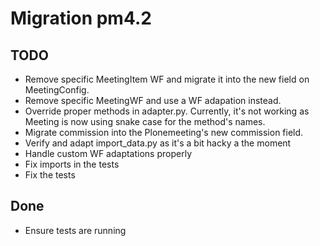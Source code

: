 # Migration pm4.2

## TODO 

- Remove specific MeetingItem WF and migrate it into the new field on MeetingConfig.
- Remove specific MeetingWF and use a WF adapation instead.
- Override proper methods in adapter.py. Currently, it's not working as Meeting is now using snake case for the method's names.
- Migrate commission into the Plonemeeting's new commission field.
- Verify and adapt import_data.py as it's a bit hacky a the moment
- Handle custom WF adaptations properly
- Fix imports in the tests
- Fix the tests

## Done 
- Ensure tests are running